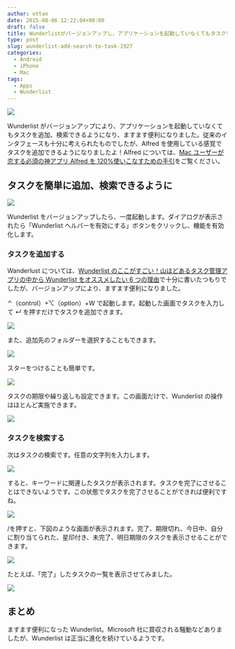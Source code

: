 ```yaml
---
author: ottan
date: 2015-08-06 12:22:04+00:00
draft: false
title: Wunderlistがバージョンアップし、アプリケーションを起動していなくてもタスクを追加、検索できるようになって超便利に！！
type: post
slug: wunderlist-add-search-to-task-1927
categories:
  - Android
  - iPhone
  - Mac
tags:
  - Apps
  - Wunderlist
---
```


![](/uploads/2015/08/150806-55c343d7289df.png)

Wunderlist がバージョンアップにより、アプリケーションを起動していなくてもタスクを追加、検索できるようになり、ますます便利になりました。従来のインタフェースも十分に考えられたものでしたが、Alfred を使用している感覚でタスクを追加できるようになりましたよ！Alfred については、[Mac ユーザーが恋する必須の神アプリ Alfred を 120%使いこなすための手引](/posts/2014/09/alfred-guidance-181/)をご覧ください。

## タスクを簡単に追加、検索できるように

![](/uploads/2015/08/150806-55c350f8c48bd.png)

Wunderlist をバージョンアップしたら、一度起動します。ダイアログが表示されたら「Wunderlist ヘルパーを有効にする」ボタンをクリックし、機能を有効化します。

### タスクを追加する

Wanderlust については、[Wunderlist のここがすごい！山ほどあるタスク管理アプリの中から Wunderlist をオススメしたい 6 つの理由](/posts/2014/09/wunderlist-recommend-271/)で十分に書いたつもりでしたが、バージョンアップにより、ますます便利になりました。

⌃（control）+⌥（option）+W で起動します。起動した画面でタスクを入力して ↵ を押すだけでタスクを追加できます。

![](/uploads/2015/08/150806-55c343d963f2c.png)

また、追加先のフォルダーを選択することもできます。

![](/uploads/2015/08/150806-55c343da63b56.png)

スターをつけることも簡単です。

![](/uploads/2015/08/150806-55c343db9f488.png)

タスクの期限や繰り返しも設定できます。この画面だけで、Wunderlist の操作はほとんど実施できます。

![](/uploads/2015/08/150806-55c343dc8ac74.png)

### タスクを検索する

次はタスクの検索です。任意の文字列を入力します。

![](/uploads/2015/08/150806-55c343ddaa849.png)

すると、キーワードに関連したタスクが表示されます。タスクを完了にさせることはできないようです。この状態でタスクを完了させることができれば便利ですね。

![](/uploads/2015/08/150806-55c350fa29c40.png)

/を押すと、下図のような画面が表示されます。完了、期限切れ、今日中、自分に割り当てられた、星印付き、未完了、明日期限のタスクを表示させることができます。

![](/uploads/2015/08/150806-55c343e05e1cb.png)

たとえば、「完了」したタスクの一覧を表示させてみました。

![](/uploads/2015/08/150806-55c343e17742d.png)

## まとめ

ますます便利になった Wunderlist。Microsoft 社に買収される騒動などありましたが、Wunderlist は正当に進化を続けているようです。
